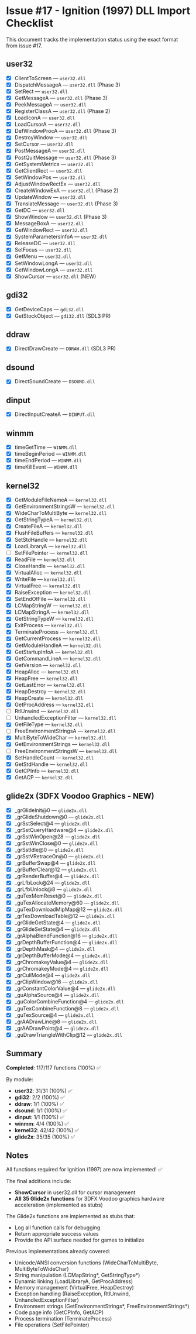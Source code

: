 # Issue #17 - Ignition (1997) DLL Import Checklist

This document tracks the implementation status using the exact format from issue #17.

## user32
- [x] ClientToScreen — `user32.dll`
- [x] DispatchMessageA — `user32.dll` (Phase 3)
- [x] SetRect — `user32.dll`
- [x] GetMessageA — `user32.dll` (Phase 3)
- [x] PeekMessageA — `user32.dll`
- [x] RegisterClassA — `user32.dll` (Phase 2)
- [x] LoadIconA — `user32.dll`
- [x] LoadCursorA — `user32.dll`
- [x] DefWindowProcA — `user32.dll` (Phase 3)
- [x] DestroyWindow — `user32.dll`
- [x] SetCursor — `user32.dll`
- [x] PostMessageA — `user32.dll`
- [x] PostQuitMessage — `user32.dll` (Phase 3)
- [x] GetSystemMetrics — `user32.dll`
- [x] GetClientRect — `user32.dll`
- [x] SetWindowPos — `user32.dll`
- [x] AdjustWindowRectEx — `user32.dll`
- [x] CreateWindowExA — `user32.dll` (Phase 2)
- [x] UpdateWindow — `user32.dll`
- [x] TranslateMessage — `user32.dll` (Phase 3)
- [x] GetDC — `user32.dll`
- [x] ShowWindow — `user32.dll` (Phase 3)
- [x] MessageBoxA — `user32.dll`
- [x] GetWindowRect — `user32.dll`
- [x] SystemParametersInfoA — `user32.dll`
- [x] ReleaseDC — `user32.dll`
- [x] SetFocus — `user32.dll`
- [x] GetMenu — `user32.dll`
- [x] SetWindowLongA — `user32.dll`
- [x] GetWindowLongA — `user32.dll`
- [x] ShowCursor — `user32.dll` (NEW)

## gdi32
- [x] GetDeviceCaps — `gdi32.dll`
- [x] GetStockObject — `gdi32.dll` (SDL3 PR)

## ddraw
- [x] DirectDrawCreate — `DDRAW.dll` (SDL3 PR)

## dsound
- [x] DirectSoundCreate — `DSOUND.dll`

## dinput
- [x] DirectInputCreateA — `DINPUT.dll`

## winmm
- [x] timeGetTime — `WINMM.dll`
- [x] timeBeginPeriod — `WINMM.dll`
- [x] timeEndPeriod — `WINMM.dll`
- [x] timeKillEvent — `WINMM.dll`

## kernel32
- [x] GetModuleFileNameA — `kernel32.dll`
- [x] GetEnvironmentStringsW — `kernel32.dll`
- [x] WideCharToMultiByte — `kernel32.dll`
- [x] GetStringTypeA — `kernel32.dll`
- [x] CreateFileA — `kernel32.dll`
- [x] FlushFileBuffers — `kernel32.dll`
- [x] SetStdHandle — `kernel32.dll`
- [x] LoadLibraryA — `kernel32.dll`
- [ ] SetFilePointer — `kernel32.dll`
- [x] ReadFile — `kernel32.dll`
- [x] CloseHandle — `kernel32.dll`
- [x] VirtualAlloc — `kernel32.dll`
- [x] WriteFile — `kernel32.dll`
- [x] VirtualFree — `kernel32.dll`
- [x] RaiseException — `kernel32.dll`
- [x] SetEndOfFile — `kernel32.dll`
- [x] LCMapStringW — `kernel32.dll`
- [x] LCMapStringA — `kernel32.dll`
- [x] GetStringTypeW — `kernel32.dll`
- [x] ExitProcess — `kernel32.dll`
- [x] TerminateProcess — `kernel32.dll`
- [x] GetCurrentProcess — `kernel32.dll`
- [x] GetModuleHandleA — `kernel32.dll`
- [x] GetStartupInfoA — `kernel32.dll`
- [x] GetCommandLineA — `kernel32.dll`
- [x] GetVersion — `kernel32.dll`
- [x] HeapAlloc — `kernel32.dll`
- [x] HeapFree — `kernel32.dll`
- [x] GetLastError — `kernel32.dll`
- [x] HeapDestroy — `kernel32.dll`
- [x] HeapCreate — `kernel32.dll`
- [x] GetProcAddress — `kernel32.dll`
- [ ] RtlUnwind — `kernel32.dll`
- [ ] UnhandledExceptionFilter — `kernel32.dll`
- [x] GetFileType — `kernel32.dll`
- [ ] FreeEnvironmentStringsA — `kernel32.dll`
- [x] MultiByteToWideChar — `kernel32.dll`
- [x] GetEnvironmentStrings — `kernel32.dll`
- [ ] FreeEnvironmentStringsW — `kernel32.dll`
- [x] SetHandleCount — `kernel32.dll`
- [x] GetStdHandle — `kernel32.dll`
- [x] GetCPInfo — `kernel32.dll`
- [x] GetACP — `kernel32.dll`

## glide2x (3DFX Voodoo Graphics - NEW)
- [x] _grGlideInit@0 — `glide2x.dll`
- [x] _grGlideShutdown@0 — `glide2x.dll`
- [x] _grSstSelect@4 — `glide2x.dll`
- [x] _grSstQueryHardware@4 — `glide2x.dll`
- [x] _grSstWinOpen@28 — `glide2x.dll`
- [x] _grSstWinClose@0 — `glide2x.dll`
- [x] _grSstIdle@0 — `glide2x.dll`
- [x] _grSstVRetraceOn@0 — `glide2x.dll`
- [x] _grBufferSwap@4 — `glide2x.dll`
- [x] _grBufferClear@12 — `glide2x.dll`
- [x] _grRenderBuffer@4 — `glide2x.dll`
- [x] _grLfbLock@24 — `glide2x.dll`
- [x] _grLfbUnlock@8 — `glide2x.dll`
- [x] _guTexMemReset@0 — `glide2x.dll`
- [x] _guTexAllocateMemory@60 — `glide2x.dll`
- [x] _guTexDownloadMipMap@12 — `glide2x.dll`
- [x] _grTexDownloadTable@12 — `glide2x.dll`
- [x] _grGlideGetState@4 — `glide2x.dll`
- [x] _grGlideSetState@4 — `glide2x.dll`
- [x] _grAlphaBlendFunction@16 — `glide2x.dll`
- [x] _grDepthBufferFunction@4 — `glide2x.dll`
- [x] _grDepthMask@4 — `glide2x.dll`
- [x] _grDepthBufferMode@4 — `glide2x.dll`
- [x] _grChromakeyValue@4 — `glide2x.dll`
- [x] _grChromakeyMode@4 — `glide2x.dll`
- [x] _grCullMode@4 — `glide2x.dll`
- [x] _grClipWindow@16 — `glide2x.dll`
- [x] _grConstantColorValue@4 — `glide2x.dll`
- [x] _guAlphaSource@4 — `glide2x.dll`
- [x] _guColorCombineFunction@4 — `glide2x.dll`
- [x] _guTexCombineFunction@8 — `glide2x.dll`
- [x] _guTexSource@4 — `glide2x.dll`
- [x] _grAADrawLine@8 — `glide2x.dll`
- [x] _grAADrawPoint@4 — `glide2x.dll`
- [x] _guDrawTriangleWithClip@12 — `glide2x.dll`

## Summary

**Completed**: 117/117 functions (100%) ✅

By module:
- **user32**: 31/31 (100%) ✅
- **gdi32**: 2/2 (100%) ✅
- **ddraw**: 1/1 (100%) ✅
- **dsound**: 1/1 (100%) ✅
- **dinput**: 1/1 (100%) ✅
- **winmm**: 4/4 (100%) ✅
- **kernel32**: 42/42 (100%) ✅
- **glide2x**: 35/35 (100%) ✅

## Notes

All functions required for Ignition (1997) are now implemented! ✅

The final additions include:
- **ShowCursor** in user32.dll for cursor management
- **All 35 Glide2x functions** for 3DFX Voodoo graphics hardware acceleration (implemented as stubs)

The Glide2x functions are implemented as stubs that:
- Log all function calls for debugging
- Return appropriate success values
- Provide the API surface needed for games to initialize

Previous implementations already covered:
- Unicode/ANSI conversion functions (WideCharToMultiByte, MultiByteToWideChar)
- String manipulation (LCMapString*, GetStringType*)
- Dynamic linking (LoadLibraryA, GetProcAddress)
- Memory management (VirtualFree, HeapDestroy)
- Exception handling (RaiseException, RtlUnwind, UnhandledExceptionFilter)
- Environment strings (GetEnvironmentStrings*, FreeEnvironmentStrings*)
- Code page info (GetCPInfo, GetACP)
- Process termination (TerminateProcess)
- File operations (SetFilePointer)
